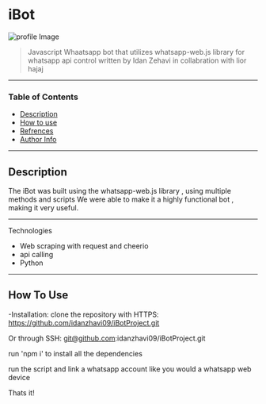 # iBot

![profile Image]()

>Javascript Whaatsapp bot that utilizes whatsapp-web.js library for whatsapp api control 
>written by Idan Zehavi in collabration with lior hajaj

---

### Table of Contents
- [Description](#description)
- [How to use](#how-to-use)
- [Refrences](#refrences)
- [Author Info](#author-Info)

---

## Description

The iBot was built using the whatsapp-web.js library , using multiple methods and scripts
We were able to make it a highly functional bot , making it very useful.

---

Technologies
- Web scraping with request and cheerio
- api calling
- Python

---

## How To Use

-Installation:
  clone the repository with HTTPS:
  https://github.com/idanzhavi09/iBotProject.git

  Or through SSH:
  git@github.com:idanzhavi09/iBotProject.git

  run 'npm i' to install all the dependencies

run the script and link a whatsapp account like you would a whatsapp web device

Thats it!
